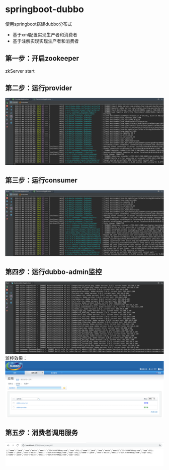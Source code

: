 # springboot-dubbo
使用springboot搭建dubbo分布式
* 基于xml配置实现生产者和消费者
* 基于注解实现实现生产者和消费者  
## 第一步：开启zookeeper
zkServer start    
## 第二步：运行provider
![Image text](https://github.com/doraemon4/springboot-dubbo/blob/master/png/provider.png)
## 第三步：运行consumer
![Image text](https://github.com/doraemon4/springboot-dubbo/blob/master/png/consumer.png)
## 第四步：运行dubbo-admin监控
![Image text](https://github.com/doraemon4/springboot-dubbo/blob/master/png/dubbo-admin.png)  
监控效果：  
![Image text](https://github.com/doraemon4/springboot-dubbo/blob/master/png/监控.png)
## 第五步：消费者调用服务
![Image text](https://github.com/doraemon4/springboot-dubbo/blob/master/png/调用.png)

